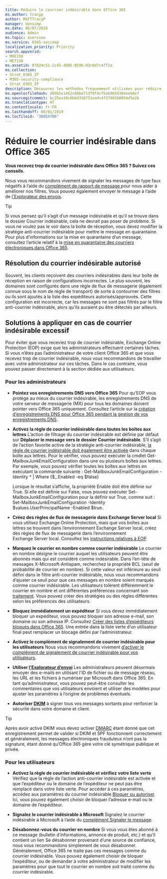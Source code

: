 ```yaml
---
title: Réduire le courrier indésirable dans Office 365
ms.author: tracyp
author: MSFTTracyP
manager: dansimp
ms.date: 06/07/2018
audience: Admin
ms.topic: overview
ms.service: O365-seccomp
localization_priority: Priority
search.appverid:
- MOE150
- MET150
ms.assetid: 07824c51-2c45-4005-8596-03c0d7c4ff2a
ms.collection:
- Strat_O365_IP
- M365-security-compliance
- Strat_O365_IP
description: Découvrez les méthodes fréquemment utilisées pour réduire le courrier indésirable dans Office 365.
ms.openlocfilehash: d99b5e1452c60be713f0f4cfbab965d30eeeb8ef
ms.sourcegitcommit: bc25ea19c0b6d318751eadc4f27902b0054d5e2b
ms.translationtype: HT
ms.contentlocale: fr-FR
ms.lasthandoff: 08/01/2019
ms.locfileid: "36054706"
---
```

# <a name="how-to-reduce-spam-email-in-office-365"></a>Réduire le courrier indésirable dans Office 365

 **Vous recevez trop de courrier indésirable dans Office 365 ? Suivez ces conseils.**
  
Nous vous recommandons vivement de signaler les messages de type faux négatifs à l’aide du [complément de rapport de message ](https://support.office.com/article/b5caa9f1-cdf3-4443-af8c-ff724ea719d2)pour nous aider à améliorer nos filtres. Vous pouvez également envoyer le message à l’aide de [l'Explorateur des envois](admin-submission.md).

> [!TIP]
> Si vous pensez qu’il s’agit d’un message indésirable et qu’il se trouve dans le dossier Courrier indésirable, cela ne devrait pas poser de problème. Si vous ne voulez pas le voir dans la boîte de réception, vous devez modifier la stratégie anti-courrier indésirable pour mettre le message en quarantaine. Pour plus d’informations sur la mise en quarantaine d’un message, consultez l’article relatif à la [mise en quarantaine des courriers électroniques dans Office 365](quarantine-email-messages.md).

## <a name="fixing-allowed-spam"></a>Résolution du courrier indésirable autorisé

Souvent, les clients reçoivent des courriers indésirables dans leur boîte de réception en raison de configurations incorrectes. Le plus souvent, les domaines sont configurés dans une règle de flux de messagerie (également connue sous le nom de règle de transport) de sorte à contourner des filtres ou ils sont ajoutés à la liste des expéditeurs autorisés/approuvés. Cette configuration est incorrecte, car les messages ne sont pas filtrés par le filtre anti-courrier indésirable, alors qu’ils auraient pu être détectés par ailleurs.  

## <a name="solutions-to-other-common-causes-of-getting-too-much-spam"></a>Solutions à appliquer en cas de courrier indésirable excessif

Pour éviter que vous receviez trop de courrier indésirable, Exchange Online Protection (EOP) exige que les administrateurs effectuent certaines tâches. Si vous n’êtes pas l’administrateur de votre client Office 365 et que vous recevez trop de courrier indésirable, nous vous recommandons de travailler avec votre administrateur sur ces tâches. Dans le cas contraire, vous pouvez passer directement à la section dédiée aux utilisateurs.
  
### <a name="for-admins"></a>Pour les administrateurs

- **Pointez vos enregistrements DNS vers Office 365** Pour qu’EOP vous protège au mieux du courrier indésirable, les enregistrements DNS de votre serveur de messagerie (MX) pour tous les domaines doivent pointer vers Office 365 uniquement. Consultez l’article sur la [création d’enregistrements DNS pour Office 365 pendant la gestion de vos enregistrements DNS](https://support.office.com/article/b0f3fdca-8a80-4e8e-9ef3-61e8a2a9ab23).
    
- 
  **Activez la règle de courrier indésirable dans toutes les boîtes aux lettres** L’action de filtrage du courrier indésirable est définie par défaut sur **Déplacer le message vers le dossier Courrier indésirable**. S’il s’agit de l’action favorite active de la stratégie anti-courrier indésirable, [la règle de courrier indésirable doit également être activée](https://support.office.com/fr-FR/article/overview-of-the-junk-email-filter-5ae3ea8e-cf41-4fa0-b02a-3b96e21de089) dans chaque boîte aux lettres. Pour le vérifier, vous pouvez exécuter la cmdlet Get-MailboxJunkEmailConfiguration dans une ou plusieurs boîtes aux lettres. Par exemple, vous pouvez vérifier toutes les boîtes aux lettres en exécutant la commande suivante : Get-MailboxJunkEmailConfiguration -Identity \* | Where {$_.Enabled -eq $false}
    
    Lorsque le résultat s’affiche, la propriété Enable doit être définie sur True. Si elle est définie sur False, vous pouvez exécuter Set-MailboxJunkEmailConfiguration pour la définir sur True, comme suit : Set-MailboxJunkEmailConfiguration -Identity $values.UserPrincipalName -Enabled $true.
    
- **Créez des règles de flux de messagerie dans Exchange Server local** Si vous utilisez Exchange Online Protection, mais que vos boîtes aux lettres se trouvent dans l’environnement Exchange Server local, créez des règles de flux de messagerie dans l’environnement Exchange Server local. Consultez les [instructions relatives à EOP](https://docs.microsoft.com/previous-versions/exchange-server/exchange-150/jj900470(v=exchg.150)).
    
- 
  **Marquez le courrier en nombre comme courrier indésirable** Le courrier en nombre désigne le courrier auquel les utilisateurs peuvent être abonnés mais qui est considéré comme indésirable. Dans l’en-tête de messages X-Microsoft-Antispam, recherchez la propriété BCL (seuil de probabilité de courrier en nombre). Si cette valeur est inférieure au seuil défini dans le filtre anti-courrier indésirable, nous vous recommandons d’ajuster ce seuil pour que ces messages en nombre soient marqués comme courrier indésirable. Les utilisateurs tolèrent différemment le courrier en nombre et ont différentes préférences concernant son [traitement](https://docs.microsoft.com/fr-FR/office365/SecurityCompliance/bulk-complaint-level-values). Vous pouvez créer des stratégies ou des règles différentes selon les préférences des utilisateurs. 
    
- **Bloquez immédiatement un expéditeur** Si vous devez immédiatement bloquer un expéditeur, vous pouvez bloquer son adresse e-mail, son domaine ou son adresse IP. Consultez [Créer des listes d’expéditeurs bloqués dans Office 365](create-block-sender-lists-in-office-365.md). Une entrée dans la liste verte d’un utilisateur final peut remplacer un blocage défini par l’administrateur.
    
- **Activez le complément de signalement de courrier indésirable pour les utilisateurs** Nous vous recommandons vivement [d’activer le complément de signalement de courrier indésirable pour vos utilisateurs](enable-the-report-message-add-in.md).

- **Utiliser [l’Explorateur d’envoi](admin-submission.md)** Les administrateurs peuvent désormais envoyer des e-mails en utilisant l'ID de fichier ou de message réseau, les URL et les fichiers à numériser par Microsoft dans Office 365. En tant qu’administrateur, vous pouvez peut-être consulter les commentaires que vos utilisateurs envoient et utiliser des modèles pour ajuster les paramètres à l’origine de problèmes éventuels.

- **Autoriser [DKIM](use-dkim-to-validate-outbound-email.md)** à signer tous vos messages sortants pour renforcer la sécurité dans votre domaine et client.
 > [!TIP]
> Après avoir activé DKIM vous devez activer [DMARC](use-dkim-to-validate-outbound-email.md) étant donné que cet enregistrement permet de valider si DKIM et SPF fonctionnent correctement et généralement, les messages électroniques frauduleux n’ont pas la signature, étant donné qu’Office 365 gère votre clé symétrique publique et privée.
    
### <a name="for-users"></a>Pour les utilisateurs

- **Activez la règle de courrier indésirable et vérifiez votre liste verte** Vérifiez que la règle de l’action anti-courrier indésirable est activée et que l’expéditeur ou le domaine de l’expéditeur ne peut pas être remplacé dans votre liste verte. Pour accéder à ces paramètres, accédez aux paramètres du courrier indésirable [Bloquer ou autoriser](https://support.office.com/article/48c9f6f7-2309-4f95-9a4d-de987e880e46). Ici, vous pouvez également choisir de bloquer l’adresse e-mail ou le domaine de l’expéditeur.
    
- **Signalez le courrier indésirable à Microsoft** Signalez le courrier indésirable à Microsoft à l’aide du [complément Signaler le message](https://support.office.com/article/b5caa9f1-cdf3-4443-af8c-ff724ea719d2).
       
- **Désabonnez-vous du courrier en nombre** Si vous vous êtes abonné à ce message (bulletin d’informations, annonce de produit, etc.) et qu’il contient un lien Se désabonner provenant d’une source de confiance, nous vous recommandons simplement de vous désabonner. Généralement, Office 365 ne traite pas ces messages comme du courrier indésirable. Vous pouvez également choisir de bloquer l’expéditeur, ou de demander à votre administrateur de modifier les paramètres pour que tout le courrier en nombre soit traité comme du courrier indésirable.
